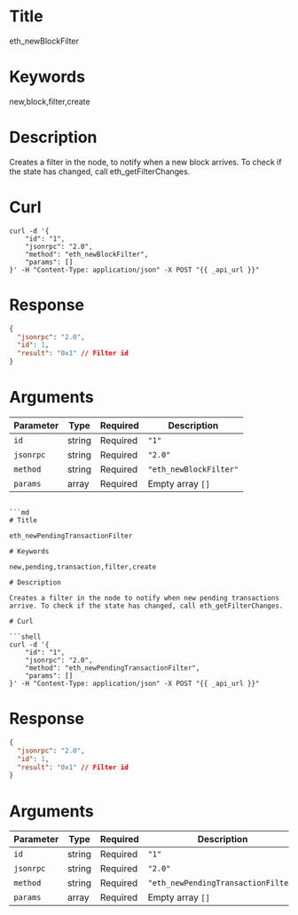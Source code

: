 # Title

eth_newBlockFilter

# Keywords

new,block,filter,create

# Description

Creates a filter in the node, to notify when a new block arrives. To check if the state has changed, call eth_getFilterChanges.

# Curl

```shell
curl -d '{
    "id": "1",
    "jsonrpc": "2.0",
    "method": "eth_newBlockFilter",
    "params": []
}' -H "Content-Type: application/json" -X POST "{{ _api_url }}"
```

# Response

```json
{
  "jsonrpc": "2.0",
  "id": 1,
  "result": "0x1" // Filter id
}
```

# Arguments

| Parameter | Type   | Required | Description           |
|-----------|--------|----------|-----------------------|
| `id`      | string | Required | `"1"`                 |
| `jsonrpc` | string | Required | `"2.0"`               |
| `method`  | string | Required | `"eth_newBlockFilter"` |
| `params`  | array  | Required | Empty array `[]`       |
```

```md
# Title

eth_newPendingTransactionFilter

# Keywords

new,pending,transaction,filter,create

# Description

Creates a filter in the node to notify when new pending transactions arrive. To check if the state has changed, call eth_getFilterChanges.

# Curl

```shell
curl -d '{
    "id": "1",
    "jsonrpc": "2.0",
    "method": "eth_newPendingTransactionFilter",
    "params": []
}' -H "Content-Type: application/json" -X POST "{{ _api_url }}"
```

# Response

```json
{
  "jsonrpc": "2.0",
  "id": 1,
  "result": "0x1" // Filter id
}
```

# Arguments

| Parameter | Type   | Required | Description                            |
|-----------|--------|----------|----------------------------------------|
| `id`      | string | Required | `"1"`                                  |
| `jsonrpc` | string | Required | `"2.0"`                                |
| `method`  | string | Required | `"eth_newPendingTransactionFilter"`     |
| `params`  | array  | Required | Empty array `[]`                        |
